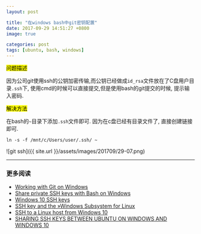 ```yaml
---
layout: post

title: "在windows bash中git密钥配置"
date: 2017-09-29 14:51:27 +0800
image: true

categories: post
tags: [ubuntu, bash, windows]
---
```


<mark>问题描述</mark>

因为公司git使用ssh的公钥加密传输,而公钥已经做成`id_rsa`文件放在了C盘用户目录`.ssh`下, 使用cmd的时候可以直接提交,但是使用bash的git提交的时候, 提示输入密码.


<mark>解决方法</mark>

在bash的`~`目录下添加`.ssh`文件即可. 因为在c盘已经有目录文件了, 直接创建链接即可.

`ln -s -f /mnt/c/Users/user/.ssh/ ~`

![git ssh]({{ site.url }}/assets/images/201709/29-07.png)

---
### 更多阅读
- [Working with Git on Windows](http://guides.beanstalkapp.com/version-control/git-on-windows.html)
- [Share private SSH keys with Bash on Windows](https://softwareengineering.stackexchange.com/questions/327979/share-private-ssh-keys-with-bash-on-windows)
- [Windows 10 SSH keys](https://stackoverflow.com/questions/31813080/windows-10-ssh-keys)
- [SSH key and the »Windows Subsystem for Linux](https://florianbrinkmann.com/en/3436/ssh-key-and-the-windows-subsystem-for-linux/)
- [SSH to a Linux host from Windows 10](http://www.kevinkuszyk.com/2016/11/24/ssh-to-a-linux-host-from-windows-10/)
- [SHARING SSH KEYS BETWEEN UBUNTU ON WINDOWS AND WINDOWS 10](https://kackman.net/2017/02/14/sharing-ssh-keys-ubuntu-windows/)
